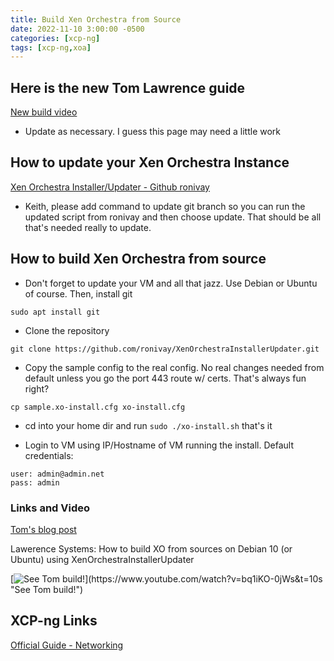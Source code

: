 ```yaml
---
title: Build Xen Orchestra from Source
date: 2022-11-10 3:00:00 -0500
categories: [xcp-ng]
tags: [xcp-ng,xoa]
---
```


## Here is the new Tom Lawrence guide

[New build video](https://www.youtube.com/watch?v=fuS7tSOxcSo)

* Update as necessary.  I guess this page may need a little work

## How to update your Xen Orchestra Instance

[Xen Orchestra Installer/Updater - Github ronivay](https://github.com/ronivay/XenOrchestraInstallerUpdater)

* Keith, please add command to update git branch so you can run the updated script from ronivay and then choose update.  That should be all that's needed really to update.

## How to build Xen Orchestra from source

* Don't forget to update your VM and all that jazz.  Use Debian or Ubuntu of course.  Then, install git

```terminal
sudo apt install git
```

* Clone the repository

```terminal
git clone https://github.com/ronivay/XenOrchestraInstallerUpdater.git
```

* Copy the sample config to the real config.  No real changes needed from default unless you go the port 443 route w/ certs.  That's always fun right?

```terminal
cp sample.xo-install.cfg xo-install.cfg
```

* cd into your home dir and run `sudo ./xo-install.sh`  that's it

* Login to VM using IP/Hostname of VM running the install.  Default credentials:

```terminal
user: admin@admin.net
pass: admin
```

### Links and Video

[Tom's blog post](https://forums.lawrencesystems.com/t/how-to-build-xo-from-sources-on-debian-10-using-xenorchestrainstallerupdater/4597)

Lawerence Systems: How to build XO from sources on Debian 10 (or Ubuntu) using XenOrchestraInstallerUpdater

[![See Tom build!](https://i.ytimg.com/vi/bq1iKO-0jWs/hqdefault.jpg?)](https://www.youtube.com/watch?v=bq1iKO-0jWs&t=10s "See Tom build!")

## XCP-ng Links

[Official Guide - Networking](https://xcp-ng.org/docs/networking.html#manage-physical-nics)